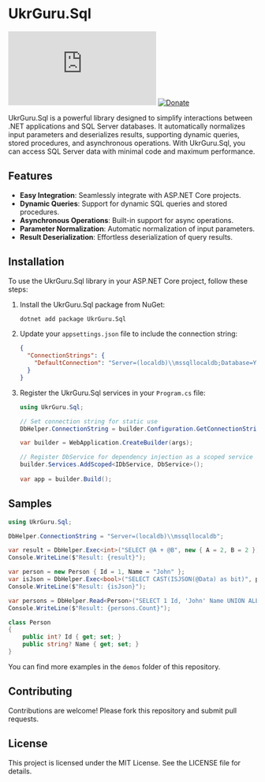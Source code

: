 # UkrGuru.Sql
[![Nuget](https://img.shields.io/nuget/v/UkrGuru.Sql)](https://www.nuget.org/packages/UkrGuru.Sql/)
[![Donate](https://img.shields.io/badge/Donate-PayPal-yellow.svg)](https://www.paypal.com/donate/?hosted_button_id=BPUF3H86X96YN)

UkrGuru.Sql is a powerful library designed to simplify interactions between .NET applications and SQL Server databases. It automatically normalizes input parameters and deserializes results, supporting dynamic queries, stored procedures, and asynchronous operations. With UkrGuru.Sql, you can access SQL Server data with minimal code and maximum performance.

## Features

- **Easy Integration**: Seamlessly integrate with ASP.NET Core projects.
- **Dynamic Queries**: Support for dynamic SQL queries and stored procedures.
- **Asynchronous Operations**: Built-in support for async operations.
- **Parameter Normalization**: Automatic normalization of input parameters.
- **Result Deserialization**: Effortless deserialization of query results.

## Installation

To use the UkrGuru.Sql library in your ASP.NET Core project, follow these steps:

1. Install the UkrGuru.Sql package from NuGet:
   ```sh
   dotnet add package UkrGuru.Sql
   ```

2. Update your `appsettings.json` file to include the connection string:
   ```json
   {
     "ConnectionStrings": {
       "DefaultConnection": "Server=(localdb)\\mssqllocaldb;Database=YourDbName;Trusted_Connection=True;"
     }
   }
   ```

3. Register the UkrGuru.Sql services in your `Program.cs` file:

   ```csharp
   using UkrGuru.Sql;
   
   // Set connection string for static use
   DbHelper.ConnectionString = builder.Configuration.GetConnectionString("DefaultConnection");

   var builder = WebApplication.CreateBuilder(args);

   // Register DbService for dependency injection as a scoped service
   builder.Services.AddScoped<IDbService, DbService>();
      
   var app = builder.Build();
   ```

## Samples

```csharp
using UkrGuru.Sql;

DbHelper.ConnectionString = "Server=(localdb)\\mssqllocaldb";

var result = DbHelper.Exec<int>("SELECT @A + @B", new { A = 2, B = 2 });
Console.WriteLine($"Result: {result}");

var person = new Person { Id = 1, Name = "John" };
var isJson = DbHelper.Exec<bool>("SELECT CAST(ISJSON(@Data) as bit)", person.ToJson());
Console.WriteLine($"Result: {isJson}");

var persons = DbHelper.Read<Person>("SELECT 1 Id, 'John' Name UNION ALL SELECT 2 Id, 'Mike' Name").ToList();
Console.WriteLine($"Result: {persons.Count}");

class Person
{
    public int? Id { get; set; }
    public string? Name { get; set; }
}
```

You can find more examples in the `demos` folder of this repository.

## Contributing

Contributions are welcome! Please fork this repository and submit pull requests.

## License

This project is licensed under the MIT License. See the LICENSE file for details.
